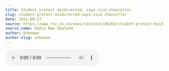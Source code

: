 ```yaml
---
title: Student protest misdirected, says vice-chancellor
slug: student-protest-misdirected-says-vice-chancellor
date: 2011-09-27
source: https://www.rnz.co.nz/news/national/86264/student-protest-misdirected,-says-vice-chancellor
source_name: Radio New Zealand 
author: Unknown
author-slug: unknown
---
```


<audio src="https://podcast.radionz.co.nz/ckpt/ckpt-20110926-1727-protestors_lock_themselves_in_at_auckland_university-048.mp3" controls>

Auckland University Vice-Chancellor Stuart McCutcheon says protestors who occupied the top level of the Business School building and stopped traffic in central Auckland are directing their anger at the wrong people.

The protest was against the Voluntary Student Membership Bill on Monday. About 200 students took part.

They want to stop the bill, which is due to pass its third reading in Parliament on Wednesday. More disruption is promised.

But Mr McCutcheon says the protest was misdirected because the university is not responsible for the legislation.

He says it was very disruptive and meant the university had to move students who were sitting an exam.